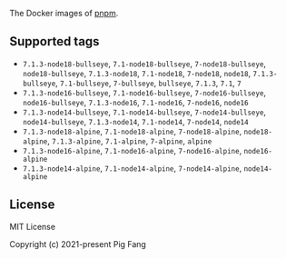 The Docker images of [pnpm](https://pnpm.io).

## Supported tags

- `7.1.3-node18-bullseye`, `7.1-node18-bullseye`, `7-node18-bullseye`, `node18-bullseye`, `7.1.3-node18`, `7.1-node18`, `7-node18`, `node18`, `7.1.3-bullseye`, `7.1-bullseye`, `7-bullseye`, `bullseye`, `7.1.3`, `7.1`, `7`
- `7.1.3-node16-bullseye`, `7.1-node16-bullseye`, `7-node16-bullseye`, `node16-bullseye`, `7.1.3-node16`, `7.1-node16`, `7-node16`, `node16`
- `7.1.3-node14-bullseye`, `7.1-node14-bullseye`, `7-node14-bullseye`, `node14-bullseye`, `7.1.3-node14`, `7.1-node14`, `7-node14`, `node14`
- `7.1.3-node18-alpine`, `7.1-node18-alpine`, `7-node18-alpine`, `node18-alpine`, `7.1.3-alpine`, `7.1-alpine`, `7-alpine`, `alpine`
- `7.1.3-node16-alpine`, `7.1-node16-alpine`, `7-node16-alpine`, `node16-alpine`
- `7.1.3-node14-alpine`, `7.1-node14-alpine`, `7-node14-alpine`, `node14-alpine`

## License

MIT License

Copyright (c) 2021-present Pig Fang
